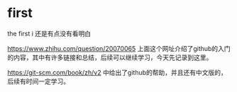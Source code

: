 # first
the first i
还是有点没有看明白


https://www.zhihu.com/question/20070065
上面这个网址介绍了github的入门的内容，其中有许多链接和总结，后续可以继续学习，今天先记录到这里。


https://git-scm.com/book/zh/v2 
中给出了github的帮助，并且还有中文版的，后续有时间一定学习。
